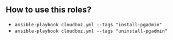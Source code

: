 ## How to use this roles?
- `ansible-playbook cloudboz.yml --tags "install-pgadmin"`
- `ansible-playbook cloudboz.yml --tags "uninstall-pgadmin"`